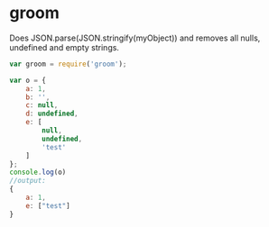 # groom
Does JSON.parse(JSON.stringify(myObject)) and removes all nulls, undefined and empty strings.

```js
var groom = require('groom');

var o = {
	a: 1,
    b: '',
    c: null,
    d: undefined,
    e: [
    	null,
        undefined,
        'test'
    ]
};
console.log(o)
//output:
{
	a: 1,
	e: ["test"]
}
```
